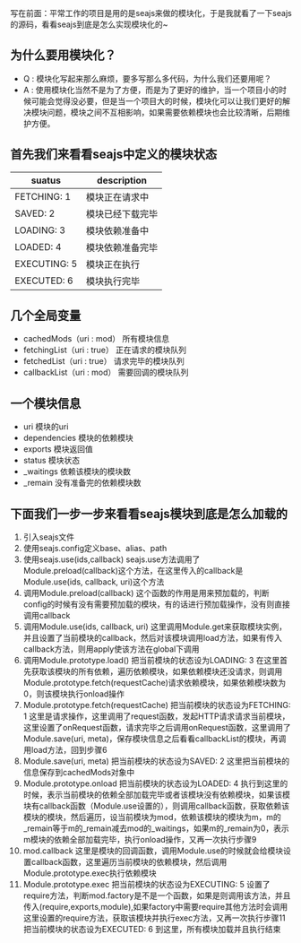 写在前面：平常工作的项目是用的是seajs来做的模块化，于是我就看了一下seajs的源码，看看seajs到底是怎么实现模块化的~

## 为什么要用模块化？
* Q : 模块化写起来那么麻烦，要多写那么多代码，为什么我们还要用呢？
* A : 使用模块化当然不是为了方便，而是为了更好的维护，当一个项目小的时候可能会觉得没必要，但是当一个项目大的时候，模块化可以让我们更好的解决模块问题，模块之间不互相影响，如果需要依赖模块也会比较清晰，后期维护方便。

## 首先我们来看看seajs中定义的模块状态
suatus      | description
------------|------------
FETCHING: 1 | 模块正在请求中
SAVED: 2    |    模块已经下载完毕
LOADING: 3  |    模块依赖准备中
LOADED: 4   |   模块依赖准备完毕
EXECUTING: 5|   模块正在执行
EXECUTED: 6 |   模块执行完毕

## 几个全局变量
* cachedMods（uri : mod）       所有模块信息
* fetchingList（uri : true）    正在请求的模块队列
* fetchedList（uri : true）     请求完毕的模块队列
* callbackList（uri : mod）     需要回调的模块队列

## 一个模块信息
* uri               模块的uri
* dependencies      模块的依赖模块
* exports           模块返回值
* status            模块状态
* _waitings         依赖该模块的模块数
* _remain           没有准备完的依赖模块数

## 下面我们一步一步来看看seajs模块到底是怎么加载的
1. 引入seajs文件
2. 使用seajs.config定义base、alias、path
3. 使用seajs.use(ids,callback)
seajs.use方法调用了Module.preload(callback)这个方法，在这里传入的callback是Module.use(ids, callback, uri)这个方法
4. 调用Module.preload(callback)
这个函数的作用是用来预加载的，判断config的时候有没有需要预加载的模块，有的话进行预加载操作，没有则直接调用callback
5. 调用Module.use(ids, callback, uri)
这里调用Module.get来获取模块实例，并且设置了当前模块的callback，然后对该模块调用load方法，如果有传入callback方法，则用apply使该方法在global下调用
6. 调用Module.prototype.load()
把当前模块的状态设为LOADING: 3
在这里首先获取该模块的所有依赖，遍历依赖模块，如果依赖模块还没请求，则调用Module.prototype.fetch(requestCache)请求依赖模块，如果依赖模块数为0，则该模块执行onload操作
7. Module.prototype.fetch(requestCache)
把当前模块的状态设为FETCHING: 1
这里是请求操作，这里调用了request函数，发起HTTP请求请求当前模块，这里设置了onRequest函数，请求完毕之后调用onRequest函数，这里调用了Module.save(uri, meta)，保存模块信息之后看看callbackList的模块，再调用load方法，回到步骤6
8. Module.save(uri, meta)
把当前模块的状态设为SAVED: 2
这里把当前模块的信息保存到cachedMods对象中
9. Module.prototype.onload
把当前模块的状态设为LOADED: 4
执行到这里的时候，表示当前模块的依赖全部加载完毕或者该模块没有依赖模块，如果该模块有callback函数（Module.use设置的），则调用callback函数，获取依赖该模块的模块，然后遍历，设当前模块为mod，依赖该模块的模块为m，m的_remain等于m的_remain减去mod的_waitings，如果m的_remain为0，表示m模块的依赖全部加载完毕，执行onload操作，又再一次执行步骤9
10. mod.callback
这里是模块的回调函数，调用Module.use的时候就会给模块设置callback函数，这里遍历当前模块的依赖模块，然后调用Module.prototype.exec执行依赖模块
11. Module.prototype.exec
把当前模块的状态设为EXECUTING: 5
设置了require方法，判断mod.factory是不是一个函数，如果是则调用该方法，并且传入(require,exports,module),如果factory中需要require其他方法时会调用这里设置的require方法，获取该模块并执行exec方法，又再一次执行步骤11
把当前模块的状态设为EXECUTED: 6
到这里，所有模块加载并且执行结束
